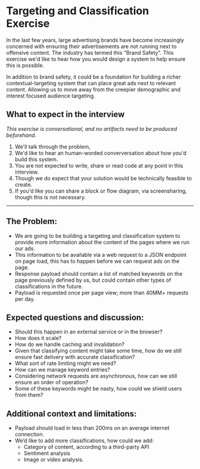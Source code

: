 # Targeting and Classification Exercise

In the last few years, large advertising brands have become increasingly concerned with ensuring their advertisements are not running next to offensive content. The industry has termed this "Brand Safety". This exercise we'd like to hear how you would design a system to help ensure this is possible.

In addition to brand safety, it could be a foundation for building a richer contextual-targeting system that can place great ads next to relevant content. Allowing us to move away from the creepier demographic and interest focused audience targeting.

## What to expect in the interview

_This exercise is conversational, and no artifacts need to be produced beforehand._

1. We'll talk through the problem,
1. We'd like to hear an human-worded converversation about how you'd build this system.
1. You are not expected to write, share or read code at any point in this interview.
1. Though we do expect that your solution would be technically feasible to create.
1. If you'd like you can share a block or flow diagram, via screensharing, though this is not necessary.

---

## The Problem:
* We are going to be building a targeting and classification system to provide more information about the content of the pages where we run our ads.
* This information to be available via a web request to a JSON endpoint on page load, this has to happen before we can request ads on the page.
* Response payload should contain a list of matched keywords on the page previously defined by us, but could contain other types of classifications in the future.
* Payload is requested once per page view; more than 40MM+ requests per day.

## Expected questions and discussion:

* Should this happen in an external service or in the browser?
* How does it scale?
* How do we handle caching and invalidation?
* Given that classifying content might take some time, how do we still ensure fast delivery with accurate classification?
* What sort of rate limiting might we need?
* How can we manage keyword entries?
* Considering network requests are asynchronous, how can we still ensure an order of operation?
* Some of these keywords might be nasty, how could we shield users from them?

## Additional context and limitations:
* Payload should load in less than 200ms on an average internet connection.
* We’d like to add more classifications, how could we add:
  * Category of content, according to a third-party API
  * Sentiment analysis
  * Image or video analysis.
